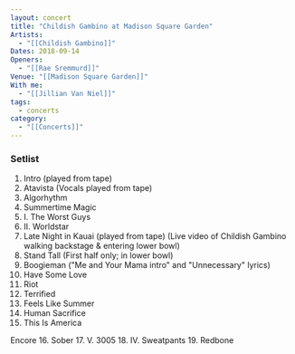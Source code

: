 ```yaml
---
layout: concert
title: "Childish Gambino at Madison Square Garden"
Artists:
  - "[[Childish Gambino]]"
Dates: 2018-09-14
Openers:
  - "[[Rae Sremmurd]]"
Venue: "[[Madison Square Garden]]"
With me:
  - "[[Jillian Van Niel]]"
tags:
  - concerts
category:
  - "[[Concerts]]"
---
```


### Setlist
1. Intro (played from tape)
2. Atavista (Vocals played from tape)
3. Algorhythm
4. Summertime Magic
5. I. The Worst Guys
6. II. Worldstar
7. Late Night in Kauai (played from tape) (Live video of Childish Gambino walking backstage & entering lower bowl)
8. Stand Tall (First half only; in lower bowl)
9. Boogieman ("Me and Your Mama intro" and "Unnecessary" lyrics)
10. Have Some Love
11. Riot
12. Terrified
13. Feels Like Summer
14. Human Sacrifice
15. This Is America

Encore
16. Sober
17. V. 3005
18. IV. Sweatpants
19. Redbone
